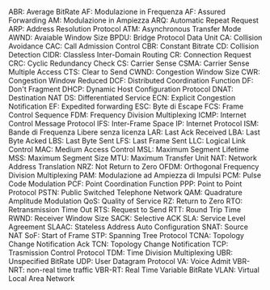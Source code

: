 ABR: Average BitRate
AF: Modulazione in Frequenza
AF: Assured Forwarding
AM: Modulazione in Ampiezza
ARQ: Automatic Repeat Request
ARP: Address Resolution Protocol
ATM: Asynchronous Transfer Mode
AWND: Avaiable Window Size
BPDU: Bridge Protocol Data Unit
CA: Collision Avoidance
CAC: Call Admission Control
CBR: Constant Bitrate
CD: Collision Detection
CIDR: Classless Inter-Domain Routing
CR: Connection Request
CRC: Cyclic Redundancy Check
CS: Carrier Sense
CSMA: Carrier Sense Multiple Access
CTS: Clear to Send
CWND: Congestion Window Size
CWR: Congestion Window Reduced
DCF: Distributed Coordination Function
DF: Don't Fragment
DHCP: Dynamic Host Configuration Protocol
DNAT: Destination NAT
DS: Differentiated Service
ECN: Explicit Congestion Notification
EF: Expedited forwarding
ESC: Byte di Escape
FCS: Frame Control Sequence
FDM: Frequency Division Multiplexing
ICMP: Internet Control Message Protocol
IFS: Inter-Frame Space
IP: Internet Protocol
ISM: Bande di Frequenza Libere senza licenza
LAR: Last Ack Received
LBA: Last Byte Acked
LBS: Last Byte Sent
LFS: Last Frame Sent
LLC: Logical Link Control
MAC: Medium Access Control
MSL: Maximum Segment Lifetime
MSS: Maximum Segment Size
MTU: Maximum Transfer Unit
NAT: Network Address Translation
NRZ: Not Return to Zero
OFDM: Orthogonal Frequency Division Multiplexing
PAM: Modulazione ad Ampiezza di Impulsi
PCM: Pulse Code Modulation
PCF: Point Coordination Function
PPP: Point to Point Protocol
PSTN: Public Switched Telephone Network
QAM: Quadrature Amplitude Modulation
QoS: Quality of Service
RZ: Return to Zero
RTO: Retransmission Time Out
RTS: Request to Send
RTT: Round Trip Time
RWND: Receiver Window Size
SACK: Selective ACK
SLA: Service Level Agreement
SLAAC: Stateless Address Auto Configuration
SNAT: Source NAT
SoF: Start of Frame
STP: Spanning Tree Protocol
TCNA: Topology Change Notification Ack
TCN: Topology Change Notification
TCP: Trasmission Control Protocol
TDM: Time Division Multiplexing
UBR: Unspecified BitRate
UDP: User Datagram Protocol
VA: Voice Admit
VBR-NRT: non-real time traffic
VBR-RT: Real Time Variable BitRate
VLAN: Virtual Local Area Network